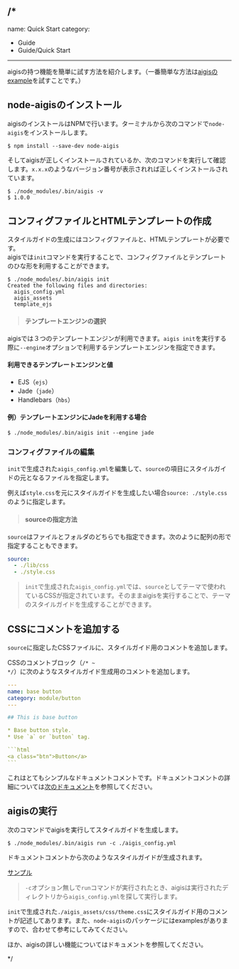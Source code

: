 /*
---
name: Quick Start
category: 
  - Guide
  - Guide/Quick Start
---

aigisの持つ機能を簡単に試す方法を紹介します。（一番簡単な方法は[aigisのexample]()を試すことです。）

## node-aigisのインストール

aigisのインストールはNPMで行います。ターミナルから次のコマンドで`node-aigis`をインストールします。

```shell
$ npm install --save-dev node-aigis
```

そしてaigisが正しくインストールされているか、次のコマンドを実行して確認します。`x.x.x`のようなバージョン番号が表示されれば正しくインストールされています。


```shell
$ ./node_modules/.bin/aigis -v
$ 1.0.0
```

## コンフィグファイルとHTMLテンプレートの作成

スタイルガイドの生成にはコンフィグファイルと、HTMLテンプレートが必要です。  
aigisでは`init`コマンドを実行することで、コンフィグファイルとテンプレートのひな形を利用することができます。

```shell
$ ./node_modules/.bin/aigis init
Created the following files and directories:
  aigis_config.yml
  aigis_assets
  template_ejs
```


> #### テンプレートエンジンの選択
aigisでは３つのテンプレートエンジンが利用できます。`aigis init`を実行する際に`--engine`オプションで利用するテンプレートエンジンを指定できます。
#### 利用できるテンプレートエンジンと値
* EJS（`ejs`）
* Jade（`jade`）
* Handlebars（`hbs`）
>
#### 例）テンプレートエンジンにJadeを利用する場合 
```shell
$ ./node_modules/.bin/aigis init --engine jade
```

### コンフィグファイルの編集

`init`で生成された`aigis_config.yml`を編集して、`source`の項目にスタイルガイドの元となるファイルを指定します。

例えば`style.css`を元にスタイルガイドを生成したい場合`source: ./style.css`のように指定します。

> #### sourceの指定方法 
`source`はファイルとフォルダのどちらでも指定できます。次のように配列の形で指定することもできます。
```yaml
source:
  - ./lib/css
  - ./style.css
```


>`init`で生成された`aigis_config.yml`では、`source`としてテーマで使われているCSSが指定されています。そのままaigisを実行することで、テーマのスタイルガイドを生成することができます。

## CSSにコメントを追加する

`source`に指定したCSSファイルに、スタイルガイド用のコメントを追加します。

CSSのコメントブロック（<code>&#047;&#042; ~ &#042;&#047;</code>）に次のようなスタイルガイド生成用のコメントを追加します。

````yaml
---
name: base button
category: module/button
---

## This is base button

* Base button style.
* Use `a` or `button` tag.

```html
<a class="btn">Button</a>
```
````

これはとてもシンプルなドキュメントコメントです。ドキュメントコメントの詳細については[次のドキュメント]()を参照してください。


## aigisの実行

次のコマンドでaigisを実行してスタイルガイドを生成します。

```shell
$ ./node_modules/.bin/aigis run -c ./aigis_config.yml
```

ドキュメントコメントから次のようなスタイルガイドが生成されます。

<a href="/aigis-docs/doc/doc_assets/sample/styleguide/category/module/button/index.html" target="_blank">サンプル</a>

> `-c`オプション無しで`run`コマンドが実行されたとき、aigisは実行されたディレクトリから`aigis_config.yml`を探して実行します。

`init`で生成された`./aigis_assets/css/theme.css`にスタイルガイド用のコメントが記述してあります。また、`node-aigis`のパッケージにはexamplesがありますので、合わせて参考にしてみてください。

ほか、aigisの詳しい機能についてはドキュメントを参照してください。

*/

